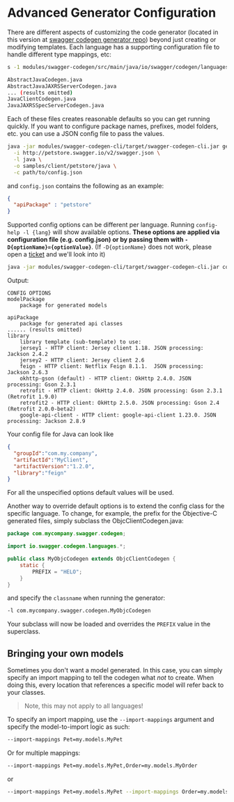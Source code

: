 # Advanced Generator Configuration

There are different aspects of customizing the code generator (located in this version at [swagger codegen generator repo](https://github.com/swagger-api/swagger-codegen-generators)) beyond just creating or modifying templates.  Each language has a supporting configuration file to handle different type mappings, etc:

```sh
s -1 modules/swagger-codegen/src/main/java/io/swagger/codegen/languages/

AbstractJavaCodegen.java
AbstractJavaJAXRSServerCodegen.java
... (results omitted)
JavaClientCodegen.java
JavaJAXRSSpecServerCodegen.java
```

Each of these files creates reasonable defaults so you can get running quickly. If you want to configure package names, prefixes, model folders, etc. you can use a JSON config file to pass the values.

```sh
java -jar modules/swagger-codegen-cli/target/swagger-codegen-cli.jar generate \
  -i http://petstore.swagger.io/v2/swagger.json \
  -l java \
  -o samples/client/petstore/java \
  -c path/to/config.json
```

and `config.json` contains the following as an example:

```json
{
  "apiPackage" : "petstore"
}
```

Supported config options can be different per language. Running `config-help -l {lang}` will show available options.
**These options are applied via configuration file (e.g. config.json) or by passing them with `-D{optionName}={optionValue}`**. (If `-D{optionName}` does not work, please open a [ticket](https://github.com/swagger-api/swagger-codegen/issues/new) and we'll look into it)

```sh
java -jar modules/swagger-codegen-cli/target/swagger-codegen-cli.jar config-help -l java
```

Output:

```text
CONFIG OPTIONS
modelPackage
    package for generated models

apiPackage
    package for generated api classes
...... (results omitted)
library
    library template (sub-template) to use:
    jersey1 - HTTP client: Jersey client 1.18. JSON processing: Jackson 2.4.2
    jersey2 - HTTP client: Jersey client 2.6
    feign - HTTP client: Netflix Feign 8.1.1.  JSON processing: Jackson 2.6.3
    okhttp-gson (default) - HTTP client: OkHttp 2.4.0. JSON processing: Gson 2.3.1
    retrofit - HTTP client: OkHttp 2.4.0. JSON processing: Gson 2.3.1 (Retrofit 1.9.0)
    retrofit2 - HTTP client: OkHttp 2.5.0. JSON processing: Gson 2.4 (Retrofit 2.0.0-beta2)
    google-api-client - HTTP client: google-api-client 1.23.0. JSON processing: Jackson 2.8.9
```

Your config file for Java can look like

```json
{
  "groupId":"com.my.company",
  "artifactId":"MyClient",
  "artifactVersion":"1.2.0",
  "library":"feign"
}
```

For all the unspecified options default values will be used.

Another way to override default options is to extend the config class for the specific language.
To change, for example, the prefix for the Objective-C generated files, simply subclass the ObjcClientCodegen.java:

```java
package com.mycompany.swagger.codegen;

import io.swagger.codegen.languages.*;

public class MyObjcCodegen extends ObjcClientCodegen {
    static {
        PREFIX = "HELO";
    }
}
```

and specify the `classname` when running the generator:

```sh
-l com.mycompany.swagger.codegen.MyObjcCodegen
```

Your subclass will now be loaded and overrides the `PREFIX` value in the superclass.

## Bringing your own models

Sometimes you don't want a model generated.  In this case, you can simply specify an import mapping to tell
the codegen what _not_ to create.  When doing this, every location that references a specific model will
refer back to your classes.  

> Note, this may not apply to all languages!

To specify an import mapping, use the `--import-mappings` argument and specify the model-to-import logic as such:

```sh
--import-mappings Pet=my.models.MyPet
```

Or for multiple mappings:

```sh
--import-mappings Pet=my.models.MyPet,Order=my.models.MyOrder
```

or

```sh
--import-mappings Pet=my.models.MyPet --import-mappings Order=my.models.MyOrder
```
